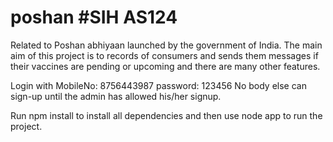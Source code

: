 # poshan #SIH AS124
Related to Poshan abhiyaan launched by the government of India.
The main aim of this project is to records of consumers and sends them messages if their vaccines are pending or upcoming and there are many other features.

Login with MobileNo: 8756443987 password: 123456
No body else can sign-up until the admin has allowed his/her signup.

Run npm install to install all dependencies and then use node app to run the project.
